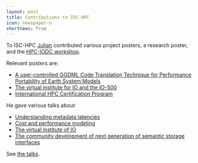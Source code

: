 ```yaml
---
layout: post
title: Contributions to ISC-HPC
icon: newspaper-o
shortnews: True
---
```


To ISC-HPC [Julian](/bio/julian) contributed various project posters, a research poster, and the [HPC-IODC workshop](https://hps.vi4io.org/events/2018/iodc).

Relevant posters are:
  * [A user-controlled GGDML Code Translation Technique for Performance Portability of Earth System Models](https://hps.vi4io.org/_media/research/publications/2018/dlaugcttfppo18-a_user_controlled_ggdml_code_translation_technique_for_performance_portability_of_earth_system_models.pdf)
  * [The virtual institute for IO and the IO-500](https://hps.vi4io.org/_media/research/publications/2018/dltvifiatikl18-the_virtual_institute_for_i_o_and_the_io_500.pdf)
  * [International HPC Certification Program](https://hps.vi4io.org/_media/research/publications/2018/dlihcpkhfajl18-international_hpc_certification_program.pdf)

He gave various talks about
  * [Understanding metadata latencies](https://hps.vi4io.org/_media/research/talks/2018/2018-06-28-understanding_metadata_latency_with_mdworkbench.pdf)
  * [Cost and performance modeling](https://hps.vi4io.org/_media/research/talks/2018/2018-06-28-cost_and_performance_modeling_for_earth_system_data_management_and_beyond.pdf)
  * [The virtual institute of IO](https://hps.vi4io.org/_media/research/talks/2018/2018-06-27-the_virtual_institute_of_i_o.pdf)
  * [The community development of next generation of semantic storage interfaces](https://hps.vi4io.org/_media/research/talks/2018/2018-06-28-community_development_of_next_generation_semantic_interfaces.pdf)

See [the talks](https://hps.vi4io.org/research/talks).
